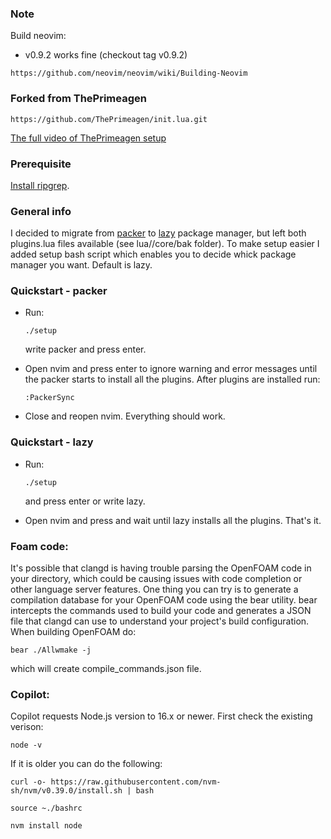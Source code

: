 ### Note
Build neovim:
* v0.9.2 works fine (checkout tag v0.9.2)
```
https://github.com/neovim/neovim/wiki/Building-Neovim
```
### Forked from ThePrimeagen
```
https://github.com/ThePrimeagen/init.lua.git
```
[The full video of ThePrimeagen setup](https://www.youtube.com/watch?v=w7i4amO_zaE)

### Prerequisite
[Install ripgrep](https://github.com/BurntSushi/ripgrep).

### General info
I decided to migrate from [packer](https://github.com/wbthomason/packer.nvim) to
[lazy](https://github.com/folke/lazy.nvim.git) package manager, but left both
plugins.lua files available (see lua//core/bak folder). To make setup easier I
added setup bash script which enables you to decide whick package manager you
want. Default is lazy.

### Quickstart - packer

* Run:

  ```
  ./setup
  ```
  write packer and press enter.

* Open nvim and press enter to ignore warning and error messages until the
  packer starts to install all the plugins. After plugins are installed run:

  ```
  :PackerSync
  ```

* Close and reopen nvim. Everything should work.

### Quickstart - lazy

* Run:

  ```
  ./setup
  ```
  and press enter or write lazy.

* Open nvim and press and wait until lazy installs all the plugins. That's it.

### Foam code:
It's possible that clangd is having trouble parsing the OpenFOAM code in your 
directory, which could be causing issues with code completion or other language 
server features. One thing you can try is to generate a compilation database for 
your OpenFOAM code using the bear utility. bear intercepts the commands used to 
build your code and generates a JSON file that clangd can use to understand your 
project's build configuration. When building OpenFOAM do:

```
bear ./Allwmake -j
```
which will create compile_commands.json file.

### Copilot:
Copilot requests Node.js version to 16.x or newer.
First check the existing verison:

```
node -v
```

If it is older you can do the following:

```
curl -o- https://raw.githubusercontent.com/nvm-sh/nvm/v0.39.0/install.sh | bash
```

```
source ~./bashrc
```

```
nvm install node
```
